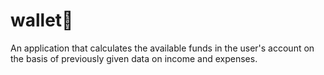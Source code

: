 # wallet💸
An application that calculates the available funds in the user's account on the basis of previously given data on income and expenses.

